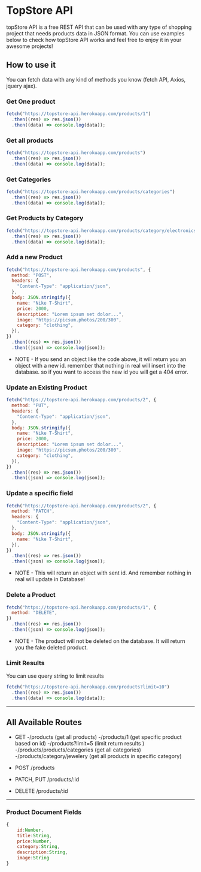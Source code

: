 # TopStore API

topStore API is a free REST API that can be used with any type of shopping project that needs products data in JSON format. You can use examples below to check how topStore API works and feel free to enjoy it in your awesome projects!

## How to use it

You can fetch data with any kind of methods you know (fetch API, Axios, jquery ajax).

### Get One product

```js
fetch("https://topstore-api.herokuapp.com/products/1")
  .then((res) => res.json())
  .then((data) => console.log(data));
```

### Get all products

```js
fetch("https://topstore-api.herokuapp.com/products")
  .then((res) => res.json())
  .then((data) => console.log(data));
```

### Get Categories

```js
fetch("https://topstore-api.herokuapp.com/products/categories")
  .then((res) => res.json())
  .then((data) => console.log(data));
```

### Get Products by Category

```js
fetch("https://topstore-api.herokuapp.com/products/category/electronics")
  .then((res) => res.json())
  .then((data) => console.log(data));
```

### Add a new Product

```js
fetch("https://topstore-api.herokuapp.com/products", {
  method: "POST",
  headers: {
    "Content-Type": "application/json",
  },
  body: JSON.stringify({
    name: "Nike T-Shirt",
    price: 2000,
    description: "Lorem ipsum set dolor...",
    image: "https://picsum.photos/200/300",
    category: "clothing",
  }),
})
  .then((res) => res.json())
  .then((json) => console.log(json));
```

- NOTE - If you send an object like the code above, it will return you an object with a new id. remember that nothing in real will insert into the database. so if you want to access the new id you will get a 404 error.

### Update an Existing Product

```js
fetch("https://topstore-api.herokuapp.com/products/2", {
  method: "PUT",
  headers: {
    "Content-Type": "application/json",
  },
  body: JSON.stringify({
    name: "Nike T-Shirt",
    price: 2000,
    description: "Lorem ipsum set dolor...",
    image: "https://picsum.photos/200/300",
    category: "clothing",
  }),
})
  .then((res) => res.json())
  .then((json) => console.log(json));
```

### Update a specific field

```js
fetch("https://topstore-api.herokuapp.com/products/2", {
  method: "PATCH",
  headers: {
    "Content-Type": "application/json",
  },
  body: JSON.stringify({
    name: "Nike T-Shirt",
  }),
})
  .then((res) => res.json())
  .then((json) => console.log(json));
```

- NOTE - This will return an object with sent id. And remember nothing in real will update in Database!

### Delete a Product

```js
fetch("https://topstore-api.herokuapp.com/products/1", {
  method: "DELETE",
})
  .then((res) => res.json())
  .then((json) => console.log(json));
```

- NOTE - The product will not be deleted on the database. It will return you the fake deleted product.

### Limit Results

You can use query string to limit results

```js
fetch("https://topstore-api.herokuapp.com/products?limit=10")
  .then((res) => res.json())
  .then((data) => console.log(data));
```

---

## All Available Routes

- GET
  -/products (get all products)
  -/products/1 (get specific product based on id)
  -/products?limit=5 (limit return results )
  -/products/products/categories (get all categories)
  -/products/category/jewelery (get all products in specific category)

- POST
  /products

- PATCH, PUT
  /products/:id

- DELETE
  /products/:id

---

### Product Document Fields

```js
{
    id:Number,
    title:String,
    price:Number,
    category:String,
    description:String,
    image:String
}
```
